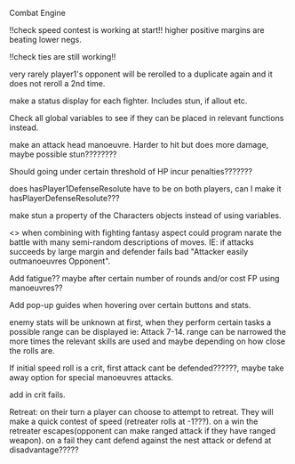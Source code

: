 Combat Engine

!!check speed contest is working at start!! higher positive margins are beating lower negs.

!!check ties are still working!!

very rarely player1's opponent will be rerolled to a duplicate again and it does not reroll a 2nd time.

make a status display for each fighter. Includes stun, if allout etc.

Check all global variables to see if they can be placed in relevant functions instead. 

make an attack head manoeuvre. Harder to hit but does more damage, maybe possible stun????????

Should going under certain threshold of HP incur penalties???????

does hasPlayer1DefenseResolute have to be on both players, can I make it hasPlayerDefenseResolute???

make stun a property of the Characters objects instead of using variables.

<<Future Ideas>>
when combining with fighting fantasy aspect could program narate the battle with many semi-random descriptions of moves.
IE: if attacks succeeds by large margin and defender fails bad "Attacker easily outmanoeuvres Opponent".

Add fatigue?? maybe after certain number of rounds and/or cost FP using manoeuvres??

Add pop-up guides when hovering over certain buttons and stats.

enemy stats will be unknown at first, when they perform certain tasks a possible range can be displayed ie: Attack 7-14. range can be narrowed the more times the relevant skills are used and maybe depending on how close the rolls are.

If initial speed roll is a crit, first attack cant be defended??????, maybe take away option for special manoeuvres attacks.

add in crit fails.

Retreat: on their turn a player can choose to attempt to retreat. They will make a quick contest of speed (retreater rolls at -1???).
on a win the retreater escapes(opponent can make ranged attack if they have ranged weapon).
on a fail they cant defend against the nest attack or defend at disadvantage?????